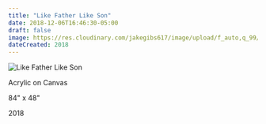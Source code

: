 ```yaml
---
title: "Like Father Like Son"
date: 2018-12-06T16:46:30-05:00
draft: false
image: https://res.cloudinary.com/jakegibs617/image/upload/f_auto,q_99/v1545963072/like-father-like-son.jpg
dateCreated: 2018
---
```


![Like Father Like Son](https://res.cloudinary.com/jakegibs617/image/upload/f_auto,q_99/v1545963072/like-father-like-son.jpg)

<div class="container">
	<div class="specs">
		<p>Acrylic on Canvas</p>
		<p>84" x 48"</p>
		<p>2018</p>
	</div>
</div>